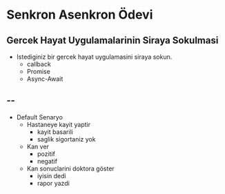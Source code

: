 # Senkron Asenkron Ödevi

## Gercek Hayat Uygulamalarinin Siraya Sokulmasi

- Istediginiz bir gercek hayat uygulamasini siraya sokun.
  - callback
  - Promise
  - Async-Await

## --

- Default Senaryo
  - Hastaneye kayit yaptir
    - kayit basarili
    - saglik sigortaniz yok
  - Kan ver
    - pozitif
    - negatif
  - Kan sonuclarini doktora göster
    - iyisin dedi
    - rapor yazdi
